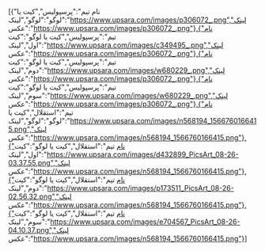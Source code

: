[{"نام تیم":"پرسپولیس","کیت یا لوگو":"لوگو","لینک":"https://www.upsara.com/images/p306072_.png","لینک عکس":"https://www.upsara.com/images/p306072_.png"},{"نام تیم":"پرسپولیس","کیت یا لوگو":"کیت اول","لینک":"https://www.upsara.com/images/c349495_.png","لینک عکس":"https://www.upsara.com/images/p306072_.png"},{"نام تیم":"پرسپولیس","کیت یا لوگو":"کیت دوم","لینک":"https://www.upsara.com/images/w680229_.png","لینک عکس":"https://www.upsara.com/images/p306072_.png"},{"نام تیم":"پرسپولیس","کیت یا لوگو":"کیت سوم","لینک":"https://www.upsara.com/images/w680229_.png","لینک عکس":"https://www.upsara.com/images/p306072_.png"},{"نام تیم":"استقلال","کیت یا لوگو":"لوگو","لینک":"https://www.upsara.com/images/n568194_1566760166415.png","لینک عکس":"https://www.upsara.com/images/n568194_1566760166415.png"},{"نام تیم":"استقلال","کیت یا لوگو":"کیت اول","لینک":"https://www.upsara.com/images/d432899_PicsArt_08-26-03.37.55.png","لینک عکس":"https://www.upsara.com/images/n568194_1566760166415.png"},{"نام تیم":"استقلال","کیت یا لوگو":"کیت دوم","لینک":"https://www.upsara.com/images/p173511_PicsArt_08-26-02.56.32.png","لینک عکس":"https://www.upsara.com/images/n568194_1566760166415.png"},{"نام تیم":"استقلال","کیت یا لوگو":"کیت سوم","لینک":"https://www.upsara.com/images/e704567_PicsArt_08-26-04.10.37.png","لینک عکس":"https://www.upsara.com/images/n568194_1566760166415.png"}]